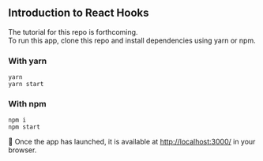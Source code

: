 ## Introduction to React Hooks

The tutorial for this repo is forthcoming. <br />
To run this app, clone this repo and install dependencies using yarn or npm.

### With yarn

```shell
yarn
yarn start
```

### With npm

```shell
npm i
npm start
```

🚀 Once the app has launched, it is available at [http://localhost:3000/](http://localhost:3000/) in your browser.
